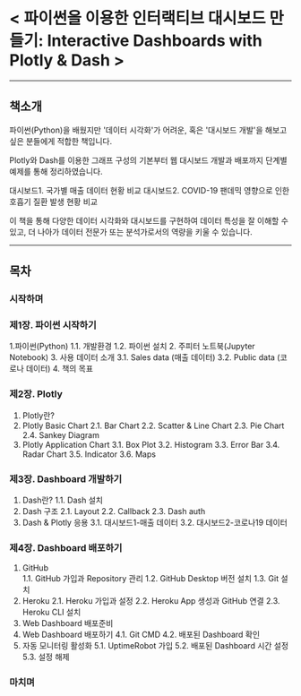 # < 파이썬을 이용한 인터랙티브 대시보드 만들기: Interactive Dashboards with Plotly & Dash >

---

## 책소개
파이썬(Python)을 배웠지만 '데이터 시각화'가 어려운, 혹은 '대시보드 개발'을 해보고 싶은 분들에게 적합한 책입니다.

Plotly와 Dash를 이용한 그래프 구성의 기본부터 웹 대시보드 개발과 배포까지 단계별 예제를 통해 정리하였습니다.

대시보드1. 국가별 매출 데이터 현황 비교
대시보드2. COVID-19 팬데믹 영향으로 인한 호흡기 질환 발생 현황 비교

이 책을 통해 다양한 데이터 시각화와 대시보드를 구현하여 데이터 특성을 잘 이해할 수 있고, 더 나아가 데이터 전문가 또는 분석가로서의 역량을 키울 수 있습니다.

---
## 목차

### 시작하며

### 제1장. 파이썬 시작하기
1.파이썬(Python)
  1.1. 개발환경
  1.2. 파이썬 설치
2. 주피터 노트북(Jupyter Notebook)
3. 사용 데이터 소개
  3.1. Sales data (매출 데이터)
  3.2. Public data (코로나 데이터)
4. 책의 목표

### 제2장. Plotly
1. Plotly란?
2. Plotly Basic Chart
  2.1. Bar Chart
  2.2. Scatter & Line Chart
  2.3. Pie Chart
  2.4. Sankey Diagram
3. Plotly Application Chart
  3.1. Box Plot
  3.2. Histogram
  3.3. Error Bar
  3.4. Radar Chart
  3.5. Indicator
  3.6. Maps

### 제3장. Dashboard 개발하기
1. Dash란?
  1.1. Dash 설치
2. Dash 구조
  2.1. Layout
  2.2. Callback
  2.3. Dash auth
3. Dash & Plotly 응용
  3.1. 대시보드1-매출 데이터
  3.2. 대시보드2-코로나19 데이터

### 제4장. Dashboard 배포하기
1. GitHub	
  1.1. GitHub 가입과 Repository 관리
  1.2. GitHub Desktop 버전 설치
  1.3. Git 설치
2. Heroku
  2.1. Heroku 가입과 설정
  2.2. Heroku App 생성과 GitHub 연결
  2.3. Heroku CLI 설치
3. Web Dashboard 배포준비
4. Web Dashboard 배포하기
  4.1. Git CMD
  4.2. 배포된 Dashboard 확인
5. 자동 모니터링 활성화
  5.1. UptimeRobot 가입
  5.2. 배포된 Dashboard 시간 설정
  5.3. 설정 해제

### 마치며

